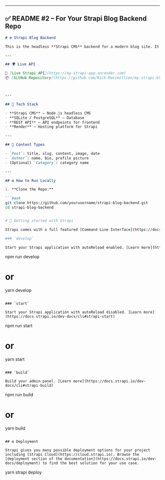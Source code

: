 
---

## ✅ README #2 – For Your **Strapi Blog Backend** Repo


```markdown
# ⚙️ Strapi Blog Backend

This is the headless **Strapi CMS** backend for a modern blog site. It powers a React frontend by providing structured blog content via REST API.

---

## 🌍 Live API

🔗 [Live Strapi API](https://my-strapi-app.onrender.com)  
📦 [GitHub Repository](https://github.com/Nick-Maximillien/my-strapi-blog)



---

## 🧰 Tech Stack

- **Strapi CMS** – Node.js headless CMS
- **SQLite / PostgreSQL** – Database
- **REST API** – API endpoints for frontend
- **Render** – Hosting platform for Strapi

---

## 📁 Content Types

- `Post`: title, slug, content, image, date
- `Author`: name, bio, profile picture
- (Optional) `Category`: category name

---

## ⚙️ How to Run Locally

1. **Clone the Repo:**

```bash
git clone https://github.com/yourusername/strapi-blog-backend.git
cd strapi-blog-backend


# 🚀 Getting started with Strapi

Strapi comes with a full featured [Command Line Interface](https://docs.strapi.io/dev-docs/cli) (CLI) which lets you scaffold and manage your project in seconds.

### `develop`

Start your Strapi application with autoReload enabled. [Learn more](https://docs.strapi.io/dev-docs/cli#strapi-develop)

```
npm run develop
# or
yarn develop
```

### `start`

Start your Strapi application with autoReload disabled. [Learn more](https://docs.strapi.io/dev-docs/cli#strapi-start)

```
npm run start
# or
yarn start
```

### `build`

Build your admin panel. [Learn more](https://docs.strapi.io/dev-docs/cli#strapi-build)

```
npm run build
# or
yarn build
```

## ⚙️ Deployment

Strapi gives you many possible deployment options for your project including [Strapi Cloud](https://cloud.strapi.io). Browse the [deployment section of the documentation](https://docs.strapi.io/dev-docs/deployment) to find the best solution for your use case.

```
yarn strapi deploy
```

